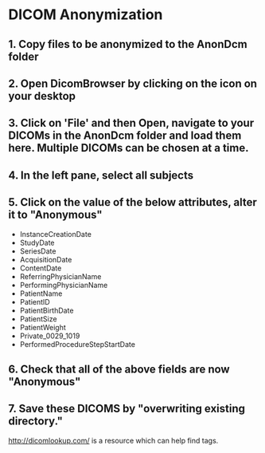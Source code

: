 # DICOM Anonymization
## 1. Copy files to be anonymized to the AnonDcm folder 
## 2. Open DicomBrowser by clicking on the icon on your desktop
## 3. Click on 'File' and then Open, navigate to your DICOMs in the AnonDcm folder and load them here. Multiple DICOMs can be chosen at a time. 
## 4. In the left pane, select all subjects
## 5. Click on the value of the below attributes, alter it to "Anonymous"
+ InstanceCreationDate
+ StudyDate
+ SeriesDate
+ AcquisitionDate
+ ContentDate
+ ReferringPhysicianName
+ PerformingPhysicianName
+ PatientName
+ PatientID
+ PatientBirthDate
+ PatientSize
+ PatientWeight
+ Private_0029_1019
+ PerformedProcedureStepStartDate
## 6. Check that all of the above fields are now "Anonymous"
## 7. Save these DICOMS by "overwriting existing directory."

http://dicomlookup.com/ is a resource which can help find tags.
